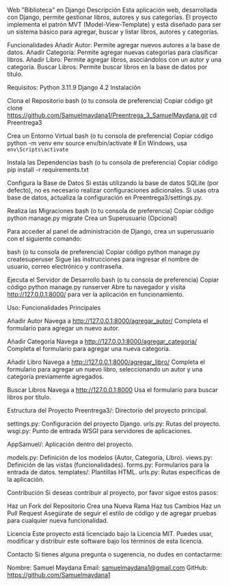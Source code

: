 Web "Biblioteca" en Django
Descripción
Esta aplicación web, desarrollada con Django, permite gestionar libros, autores y sus categorías. El proyecto implementa el patrón MVT (Model-View-Template) y está diseñado para ser un sistema básico para agregar, buscar y listar libros, autores y categorías.

Funcionalidades
Añadir Autor: Permite agregar nuevos autores a la base de datos.
Añadir Categoría: Permite agregar nuevas categorías para clasificar libros.
Añadir Libro: Permite agregar libros, asociándolos con un autor y una categoría.
Buscar Libros: Permite buscar libros en la base de datos por título.

Requisitos:
Python 3.11.9
Django 4.2
Instalación

Clona el Repositorio
bash (o tu consola de preferencia)
Copiar código
git clone https://github.com/Samuelmaydana1/Preentrega_3_SamuelMaydana.git
cd Preentrega3

Crea un Entorno Virtual
bash (o tu consola de preferencia)
Copiar código
python -m venv env
source env/bin/activate  # En Windows, usa `env\Scripts\activate`

Instala las Dependencias
bash (o tu consola de preferencia)
Copiar código
pip install -r requirements.txt

Configura la Base de Datos
Si estás utilizando la base de datos SQLite (por defecto), no es necesario realizar configuraciones adicionales. Si usas otra base de datos, actualiza la configuración en Preentrega3/settings.py.

Realiza las Migraciones
bash (o tu consola de preferencia)
Copiar código
python manage.py migrate
Crea un Superusuario (Opcional)

Para acceder al panel de administración de Django, crea un superusuario con el siguiente comando:

bash (o tu consola de preferencia)
Copiar código
python manage.py createsuperuser
Sigue las instrucciones para ingresar el nombre de usuario, correo electrónico y contraseña.

Ejecuta el Servidor de Desarrollo
bash (o tu consola de preferencia)
Copiar código
python manage.py runserver
Abre tu navegador y visita http://127.0.0.1:8000/ para ver la aplicación en funcionamiento.

Uso:
Funcionalidades Principales

Añadir Autor
Navega a http://127.0.0.1:8000/agregar_autor/
Completa el formulario para agregar un nuevo autor.

Añadir Categoría
Navega a http://127.0.0.1:8000/agregar_categoria/
Completa el formulario para agregar una nueva categoría.

Añadir Libro
Navega a http://127.0.0.1:8000/agregar_libro/
Completa el formulario para agregar un nuevo libro, seleccionando un autor y una categoría previamente agregados.

Buscar Libros
Navega a http://127.0.0.1:8000
Usa el formulario para buscar libros por título.

Estructura del Proyecto
Preentrega3/: Directorio del proyecto principal.

settings.py: Configuración del proyecto Django.
urls.py: Rutas del proyecto.
wsgi.py: Punto de entrada WSGI para servidores de aplicaciones.

AppSamuel/: Aplicación dentro del proyecto.

models.py: Definición de los modelos (Autor, Categoría, Libro).
views.py: Definición de las vistas (funcionalidades).
forms.py: Formularios para la entrada de datos.
templates/: Plantillas HTML.
urls.py: Rutas específicas de la aplicación.

Contribución
Si deseas contribuir al proyecto, por favor sigue estos pasos:

Haz un Fork del Repositorio
Crea una Nueva Rama
Haz tus Cambios
Haz un Pull Request
Asegúrate de seguir el estilo de código y de agregar pruebas para cualquier nueva funcionalidad.

Licencia
Este proyecto está licenciado bajo la Licencia MIT. Puedes usar, modificar y distribuir este software bajo los términos de esta licencia.

Contacto
Si tienes alguna pregunta o sugerencia, no dudes en contactarme:

Nombre: Samuel Maydana
Email: samuelmaydana1@gmail.com
GitHub: https://github.com/Samuelmaydana1
